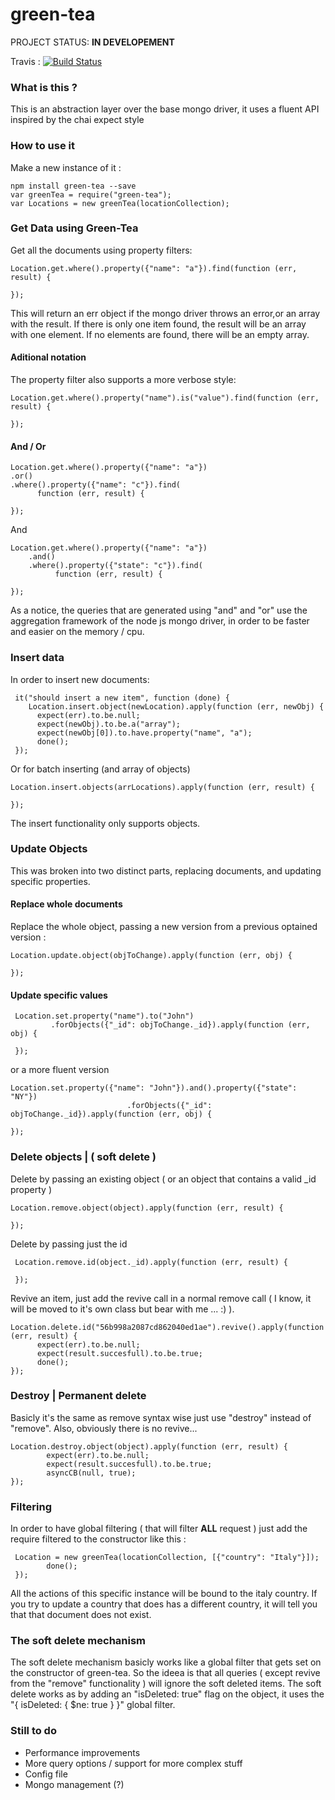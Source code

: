 # green-tea 
PROJECT STATUS: __IN DEVELOPEMENT__

Travis : [![Build Status](https://travis-ci.org/laur3d/green-tea.svg?branch=master)](https://travis-ci.org/laur3d/green-tea)
### What is this ? 

This is an abstraction layer over the base mongo driver, it uses a fluent API inspired by the 
chai expect style 



### How to use it 

Make a new instance of it : 

    npm install green-tea --save 
    var greenTea = require("green-tea");    
    var Locations = new greenTea(locationCollection);
    
### Get Data using Green-Tea

Get all the documents using property filters:


    Location.get.where().property({"name": "a"}).find(function (err, result) {
          
    });


This will return an err object if the mongo driver throws an  error,or an array with the 
result. If there is only one item found, the result will be an array with one element. 
If no elements are found, there will be an empty array.

#### Aditional notation

The property filter also supports a more verbose style: 

    Location.get.where().property("name").is("value").find(function (err, result) {
        
    });

#### And / Or 

    Location.get.where().property({"name": "a"})
    .or()
    .where().property({"name": "c"}).find(
          function (err, result) {
    
    });

 And 

    Location.get.where().property({"name": "a"})
        .and()
        .where().property({"state": "c"}).find(
              function (err, result) {
        
    });

As a notice, the queries that are generated using "and" and "or" use the aggregation 
framework of the node js mongo driver, in order to be faster and easier on the memory / cpu.

### Insert data 

In order to insert new documents:

     it("should insert a new item", function (done) {
        Location.insert.object(newLocation).apply(function (err, newObj) {
          expect(err).to.be.null;
          expect(newObj).to.be.a("array");
          expect(newObj[0]).to.have.property("name", "a");
          done();
     });

Or for batch inserting (and array of objects)

    Location.insert.objects(arrLocations).apply(function (err, result) {

    });

The insert functionality only supports objects. 

### Update Objects

This was broken into two distinct parts, replacing documents, and updating specific 
properties.

#### Replace whole documents
Replace the whole object, passing a new version from a previous optained version :

    Location.update.object(objToChange).apply(function (err, obj) {
   
    });


#### Update specific values

     Location.set.property("name").to("John")
             .forObjects({"_id": objToChange._id}).apply(function (err, obj) {
                          
     });

or a more fluent version

    Location.set.property({"name": "John"}).and().property({"state": "NY"})
                              .forObjects({"_id": objToChange._id}).apply(function (err, obj) {
    
    });


### Delete objects | ( soft delete )

Delete by passing an existing object ( or an object that contains a valid _id property )

    Location.remove.object(object).apply(function (err, result) {
    
    });

Delete by passing just the id 

     Location.remove.id(object._id).apply(function (err, result) {
     
     });

Revive an item, just add the revive call in a normal remove call ( I know, it will be moved to it's own class but
 bear with me ... :) ).

    Location.delete.id("56b998a2087cd862040ed1ae").revive().apply(function (err, result) {
          expect(err).to.be.null;
          expect(result.succesfull).to.be.true;
          done();
    });

### Destroy | Permanent delete 

Basicly it's the same as remove syntax wise just use "destroy" instead of "remove". Also, obviously there is no revive... 

    Location.destroy.object(object).apply(function (err, result) {
            expect(err).to.be.null;
            expect(result.succesfull).to.be.true;
            asyncCB(null, true);
    });

### Filtering

In order to have global filtering ( that will filter __ALL__ request ) just add the
 require filtered to the constructor like this : 
 
     Location = new greenTea(locationCollection, [{"country": "Italy"}]);
            done();
     });

All the actions of this specific instance will be bound to the italy country. 
If you try to update a country that does has a different country, it will tell you that
that document does not exist.

### The soft delete mechanism

The soft delete mechanism basicly works like a global filter that gets set on the constructor of green-tea. 
So the ideea is that all queries ( except revive from the "remove" functionality ) will ignore the soft deleted items.
The soft delete works as by adding an "isDeleted: true" flag on the object, it uses the "{ isDeleted: { $ne: true } }" 
global filter.

### Still to do 


* Performance improvements
* More query options / support for more complex stuff
* Config file
* Mongo management (?) 
